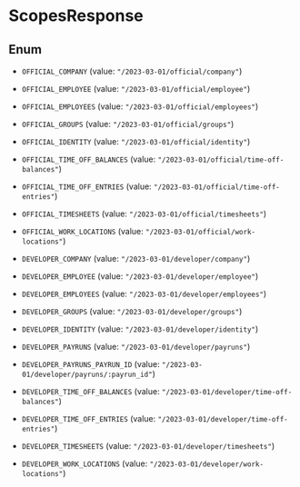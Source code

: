 

# ScopesResponse

## Enum


* `OFFICIAL_COMPANY` (value: `"/2023-03-01/official/company"`)

* `OFFICIAL_EMPLOYEE` (value: `"/2023-03-01/official/employee"`)

* `OFFICIAL_EMPLOYEES` (value: `"/2023-03-01/official/employees"`)

* `OFFICIAL_GROUPS` (value: `"/2023-03-01/official/groups"`)

* `OFFICIAL_IDENTITY` (value: `"/2023-03-01/official/identity"`)

* `OFFICIAL_TIME_OFF_BALANCES` (value: `"/2023-03-01/official/time-off-balances"`)

* `OFFICIAL_TIME_OFF_ENTRIES` (value: `"/2023-03-01/official/time-off-entries"`)

* `OFFICIAL_TIMESHEETS` (value: `"/2023-03-01/official/timesheets"`)

* `OFFICIAL_WORK_LOCATIONS` (value: `"/2023-03-01/official/work-locations"`)

* `DEVELOPER_COMPANY` (value: `"/2023-03-01/developer/company"`)

* `DEVELOPER_EMPLOYEE` (value: `"/2023-03-01/developer/employee"`)

* `DEVELOPER_EMPLOYEES` (value: `"/2023-03-01/developer/employees"`)

* `DEVELOPER_GROUPS` (value: `"/2023-03-01/developer/groups"`)

* `DEVELOPER_IDENTITY` (value: `"/2023-03-01/developer/identity"`)

* `DEVELOPER_PAYRUNS` (value: `"/2023-03-01/developer/payruns"`)

* `DEVELOPER_PAYRUNS_PAYRUN_ID` (value: `"/2023-03-01/developer/payruns/:payrun_id"`)

* `DEVELOPER_TIME_OFF_BALANCES` (value: `"/2023-03-01/developer/time-off-balances"`)

* `DEVELOPER_TIME_OFF_ENTRIES` (value: `"/2023-03-01/developer/time-off-entries"`)

* `DEVELOPER_TIMESHEETS` (value: `"/2023-03-01/developer/timesheets"`)

* `DEVELOPER_WORK_LOCATIONS` (value: `"/2023-03-01/developer/work-locations"`)



